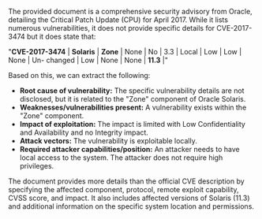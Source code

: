 The provided document is a comprehensive security advisory from Oracle, detailing the Critical Patch Update (CPU) for April 2017. While it lists numerous vulnerabilities, it does not provide specific details for CVE-2017-3474 but it does state that:

"**CVE-2017-3474** | **Solaris** | **Zone** | None | No | 3.3 | Local | Low | Low | None | Un- changed | Low | None | None | **11.3** |"

Based on this, we can extract the following:

- **Root cause of vulnerability:** The specific vulnerability details are not disclosed, but it is related to the "Zone" component of Oracle Solaris.
- **Weaknesses/vulnerabilities present:** A vulnerability exists within the "Zone" component.
- **Impact of exploitation:** The impact is limited with Low Confidentiality and Availability and no Integrity impact.
- **Attack vectors:** The vulnerability is exploitable locally.
- **Required attacker capabilities/position:** An attacker needs to have local access to the system. The attacker does not require high privileges.

The document provides more details than the official CVE description by specifying the affected component, protocol, remote exploit capability, CVSS score, and impact. It also includes affected versions of Solaris (11.3) and additional information on the specific system location and permissions.